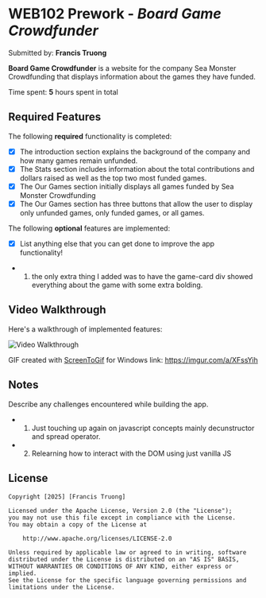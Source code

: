 # WEB102 Prework - *Board Game Crowdfunder*

Submitted by: **Francis Truong**

**Board Game Crowdfunder** is a website for the company Sea Monster Crowdfunding that displays information about the games they have funded.

Time spent: **5** hours spent in total

## Required Features

The following **required** functionality is completed:

* [x] The introduction section explains the background of the company and how many games remain unfunded.
* [x] The Stats section includes information about the total contributions and dollars raised as well as the top two most funded games.
* [x] The Our Games section initially displays all games funded by Sea Monster Crowdfunding
* [x] The Our Games section has three buttons that allow the user to display only unfunded games, only funded games, or all games.

The following **optional** features are implemented:

* [x] List anything else that you can get done to improve the app functionality!
* 1. the only extra thing I added was to have the game-card div showed everything about the game with some extra bolding.

## Video Walkthrough

Here's a walkthrough of implemented features:

<img src='./Video_WalkThrough.gif' width='' alt='Video Walkthrough' />

GIF created with [ScreenToGif](https://www.screentogif.com/) for Windows
link: https://imgur.com/a/XFssYih


## Notes

Describe any challenges encountered while building the app.
* 1. Just touching up again on javascript concepts mainly decunstructor and spread operator.
* 2. Relearning how to interact with the DOM using just vanilla JS

## License

    Copyright [2025] [Francis Truong]

    Licensed under the Apache License, Version 2.0 (the "License");
    you may not use this file except in compliance with the License.
    You may obtain a copy of the License at

        http://www.apache.org/licenses/LICENSE-2.0

    Unless required by applicable law or agreed to in writing, software
    distributed under the License is distributed on an "AS IS" BASIS,
    WITHOUT WARRANTIES OR CONDITIONS OF ANY KIND, either express or implied.
    See the License for the specific language governing permissions and
    limitations under the License.
